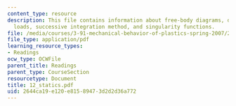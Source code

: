 ```yaml
---
content_type: resource
description: This file contains information about free-body diagrams, distributed
  loads, successive integration method, and singularity functions.
file: /media/courses/3-91-mechanical-behavior-of-plastics-spring-2007/2644ca19e120e81589473d2d2d36a772_12_statics.pdf
file_type: application/pdf
learning_resource_types:
- Readings
ocw_type: OCWFile
parent_title: Readings
parent_type: CourseSection
resourcetype: Document
title: 12_statics.pdf
uid: 2644ca19-e120-e815-8947-3d2d2d36a772
---
```

